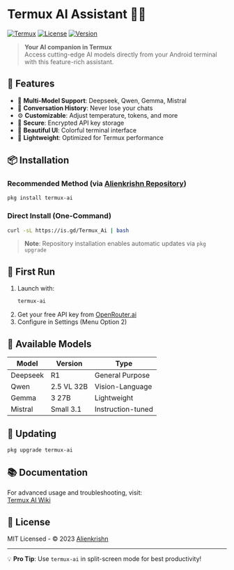# Termux AI Assistant 🤖✨

[![Termux](https://img.shields.io/badge/Termux-@alienkrishn-blue)](https://Anon4You.github.io/alienkrishn)
[![License](https://img.shields.io/badge/License-MIT-green)](LICENSE)
[![Version](https://img.shields.io/badge/Version-1.7.0-yellow)](https://Anon4You.github.io/alienkrishn)

> **Your AI companion in Termux**  
> Access cutting-edge AI models directly from your Android terminal with this feature-rich assistant.

## 🌟 Features

- 🧠 **Multi-Model Support**: Deepseek, Qwen, Gemma, Mistral
- 💾 **Conversation History**: Never lose your chats
- ⚙️ **Customizable**: Adjust temperature, tokens, and more
- 🔐 **Secure**: Encrypted API key storage
- 🎨 **Beautiful UI**: Colorful terminal interface
- 🚀 **Lightweight**: Optimized for Termux performance

## 📦 Installation

### Recommended Method (via [Alienkrishn Repository](https://anon4you.github.io/alienkrishn))
```bash
pkg install termux-ai
```

### Direct Install (One-Command)
```bash
curl -sL https://is.gd/Termux_Ai | bash
```

> **Note**: Repository installation enables automatic updates via `pkg upgrade`

## 🚀 First Run

1. Launch with:  
   ```bash
   termux-ai
   ```
2. Get your free API key from [OpenRouter.ai](https://openrouter.ai)
3. Configure in Settings (Menu Option 2)

## 🧠 Available Models

| Model | Version | Type |
|-------|---------|------|
| Deepseek | R1 | General Purpose |
| Qwen | 2.5 VL 32B | Vision-Language |
| Gemma | 3 27B | Lightweight |
| Mistral | Small 3.1 | Instruction-tuned |

## 🔄 Updating
```bash
pkg upgrade termux-ai
```

## 📚 Documentation

For advanced usage and troubleshooting, visit:  
[Termux AI Wiki](https://github.com/Anon4You/Termux-Ai/wiki)

## 📜 License
MIT Licensed - © 2023 [Alienkrishn](https://github.com/Anon4You)

---

💡 **Pro Tip**: Use `termux-ai` in split-screen mode for best productivity!
